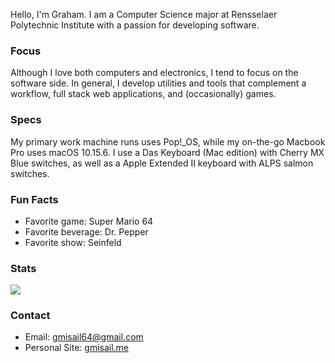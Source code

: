 Hello, I'm Graham. I am a Computer Science major at Rensselaer Polytechnic Institute with a passion for developing software. 

### Focus

Although I love both computers and electronics, I tend to focus on the software side. In general, I develop utilities and tools that complement a workflow, full stack web applications, and (occasionally) games. 

### Specs

My primary work machine runs uses Pop!_OS, while my on-the-go Macbook Pro uses macOS 10.15.6. I use a Das Keyboard (Mac edition) with Cherry MX Blue switches, as well as a Apple Extended II keyboard with ALPS salmon switches.

### Fun Facts

- Favorite game: Super Mario 64
- Favorite beverage: Dr. Pepper
- Favorite show: Seinfeld

### Stats

<img align="center" src="https://github-readme-stats.vercel.app/api/?username=gmisail" />

### Contact

- Email: gmisail64@gmail.com
- Personal Site: [gmisail.me](gmisail.me)

<!--
**gmisail/gmisail** is a ✨ _special_ ✨ repository because its `README.md` (this file) appears on your GitHub profile.

Here are some ideas to get you started:

- 🔭 I’m currently working on ...
- 🌱 I’m currently learning ...
- 👯 I’m looking to collaborate on ...
- 🤔 I’m looking for help with ...
- 💬 Ask me about ...
- 📫 How to reach me: ...
- 😄 Pronouns: ...
- ⚡ Fun fact: ...
-->
